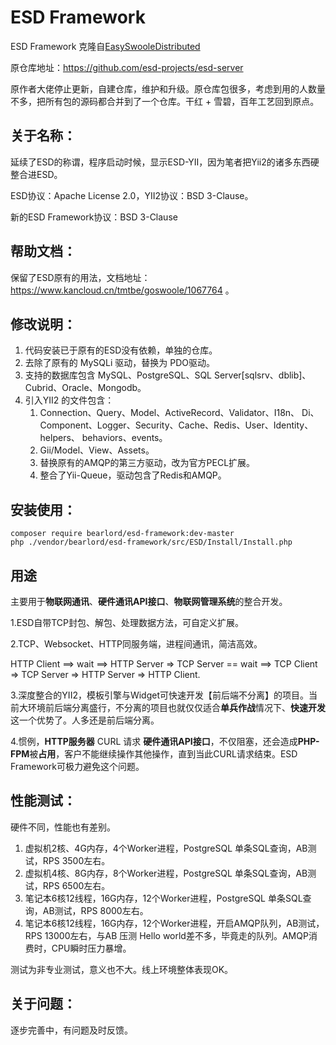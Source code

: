 # ESD Framework
ESD Framework 克隆自[EasySwooleDistributed](https://github.com/esd-projects/esd-server)

原仓库地址：https://github.com/esd-projects/esd-server



原作者大佬停止更新，自建仓库，维护和升级。原仓库包很多，考虑到用的人数量不多，把所有包的源码都合并到了一个仓库。干红 + 雪碧，百年工艺回到原点。



## 关于名称：

延续了ESD的称谓，程序启动时候，显示ESD-YII，因为笔者把Yii2的诸多东西硬整合进ESD。

ESD协议：Apache License 2.0，YII2协议：BSD 3-Clause。

新的ESD Framework协议：BSD 3-Clause



## 帮助文档：

保留了ESD原有的用法，文档地址：https://www.kancloud.cn/tmtbe/goswoole/1067764 。



## 修改说明：

1. 代码安装已于原有的ESD没有依赖，单独的仓库。
2. 去除了原有的 MySQLi 驱动，替换为 PDO驱动。
3. 支持的数据库包含 MySQL、PostgreSQL、SQL Server[sqlsrv、dblib]、Cubrid、Oracle、Mongodb。
4. 引入YII2 的文件包含：
   1. Connection、Query、Model、ActiveRecord、Validator、I18n、  Di、Component、Logger、Security、Cache、Redis、User、Identity、helpers、 behaviors、events。
   2. Gii/Model、View、Assets。
   3. 替换原有的AMQP的第三方驱动，改为官方PECL扩展。
   4. 整合了Yii-Queue，驱动包含了Redis和AMQP。



## 安装使用：

```
composer require bearlord/esd-framework:dev-master 
php ./vendor/bearlord/esd-framework/src/ESD/Install/Install.php 
```



## 用途

主要用于**物联网通讯**、**硬件通讯API接口**、**物联网管理系统**的整合开发。

1.ESD自带TCP封包、解包、处理数据方法，可自定义扩展。



2.TCP、Websocket、HTTP同服务端，进程间通讯，简洁高效。

HTTP Client ==> wait ==> HTTP Server => TCP Server == wait ==> TCP Client => TCP Server => HTTP Server => HTTP Client.



3.深度整合的YII2，模板引擎与Widget可快速开发【前后端不分离】的项目。当前大环境前后端分离盛行，不分离的项目也就仅仅适合**单兵作战**情况下、**快速开发**这一个优势了。人多还是前后端分离。



4.惯例，**HTTP服务器** CURL 请求  **硬件通讯API接口**，不仅阻塞，还会造成**PHP-FPM**被**占用**，客户不能继续操作其他操作，直到当此CURL请求结束。ESD Framework可极力避免这个问题。



## 性能测试：

硬件不同，性能也有差别。

1. 虚拟机2核、4G内存，4个Worker进程，PostgreSQL 单条SQL查询，AB测试，RPS 3500左右。
2. 虚拟机4核、8G内存，8个Worker进程，PostgreSQL 单条SQL查询，AB测试，RPS 6500左右。
3. 笔记本6核12线程，16G内存，12个Worker进程，PostgreSQL 单条SQL查询，AB测试，RPS 8000左右。
4. 笔记本6核12线程，16G内存，12个Worker进程，开启AMQP队列，AB测试，RPS 13000左右，与AB 压测 Hello world差不多，毕竟走的队列。AMQP消费时，CPU瞬时压力暴增。



测试为非专业测试，意义也不大。线上环境整体表现OK。



## 关于问题：

逐步完善中，有问题及时反馈。
